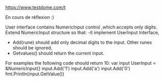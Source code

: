 
https://www.testdome.com/t

En cours de réflexion :)

User interface contains NumericInput control ,which accepts only digits.
Extend  NumericInput structure so that:
-it implement UserInput Interface,
- Add(rune) should add only decimal digits to the input. Other runes
should be ignored,
- Getvalues() should return the current input.

For examples the following code should return 10:
var input UserInput = &NumericInput{}
    input.Add('1')
    input.Add('a')
    input.Add('0')
    fmt.Println(input.GetValue())

